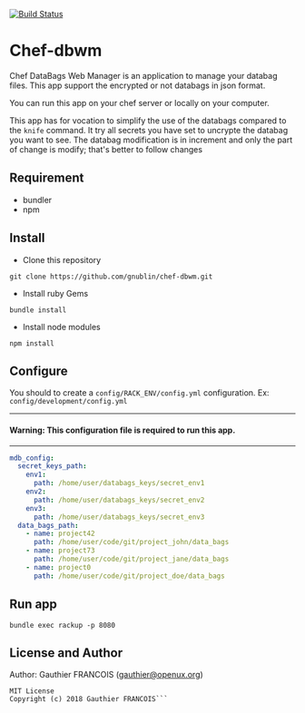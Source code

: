 [![Build Status](https://travis-ci.org/gnublin/chef-dbwm.svg?branch=master)](https://travis-ci.org/gnublin/chef-dbwm)

# Chef-dbwm
Chef DataBags Web Manager is an application to manage your databag files.
This app support the encrypted or not databags in json format.

You can run this app on your chef server or locally on your computer.

This app has for vocation to simplify the use of the databags compared to the `knife` command.
It try all secrets you have set to uncrypte the databag you want to see.
The databag modification is in increment and only the part of change is modify; that's better to follow changes

## Requirement
 * bundler
 * npm

## Install
 * Clone this repository
 ```
git clone https://github.com/gnublin/chef-dbwm.git
 ```
 * Install ruby Gems
 ```
bundle install
 ```
 * Install node modules
 ```
npm install
 ```

## Configure
You should to create a `config/RACK_ENV/config.yml` configuration.
Ex: `config/development/config.yml`

---
#### Warning: This configuration file is required to run this app.
---

```yaml
mdb_config:
  secret_keys_path:
    env1:
      path: /home/user/databags_keys/secret_env1
    env2:
      path: /home/user/databags_keys/secret_env2
    env3:
      path: /home/user/databags_keys/secret_env3
  data_bags_path:
    - name: project42
      path: /home/user/code/git/project_john/data_bags
    - name: project73
      path: /home/user/code/git/project_jane/data_bags
    - name: project0
      path: /home/user/code/git/project_doe/data_bags
```

## Run app
```
bundle exec rackup -p 8080
```

## License and Author

Author: Gauthier FRANCOIS (<gauthier@openux.org>)

```text
MIT License
Copyright (c) 2018 Gauthier FRANCOIS```
